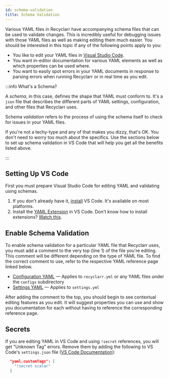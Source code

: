 ```yaml
---
id: schema-validation
title: Schema Validation
---
```


Various YAML files in Recyclarr have accompanying schema files that can be used to validate changes.
This is incredibly useful for debugging issues with those YAML files as well as making editing them
much easier. You should be interested in this topic if any of the following points apply to you:

- You like to edit your YAML files in [Visual Studio Code](https://code.visualstudio.com/).
- You want in-editor documentation for various YAML elements as well as which properties can be used
  where.
- You want to easily spot errors in your YAML documents in response to parsing errors when running
  Recyclarr or in real time as you edit.

:::info What's a Schema?

A *schema*, in this case, defines the shape that YAML must conform to. It's a `json` file that
describes the different parts of YAML settings, configuration, and other files that Recyclarr uses.

Schema *validation* refers to the process of using the schema itself to check for issues in your
YAML files.

If you're not a techy-type and any of that makes you dizzy, that's OK. You don't need to worry too
much about the specifics. Use the sections below to set up schema validation in VS Code that will
help you get all the benefits listed above.

:::

## Setting Up VS Code

First you must prepare Visual Studio Code for editing YAML and validating using schemas.

1. If you don't already have it, [install][vs-code-setup] VS Code. It's available on most platforms.
1. Install the [YAML Extension][yaml] in VS Code. Don't know how to install extensions? [Watch
   this][vs-code-ext-inst].

## Enable Schema Validation

To enable schema validation for a particular YAML file that Recyclarr uses, you must add a comment
to the very top (line 1) of the file you're editing. This comment will be different depending on the
type of YAML file. To find the correct comment to use, refer to the respective YAML reference page
linked below.

- [Configuration YAML] &mdash; Applies to `recyclarr.yml` or any YAML files under the `configs`
  subdirectory
- [Settings YAML] &mdash; Applies to `settings.yml`

After adding the comment to the top, you should begin to see contextual editing features as you
edit. It will suggest properties you can use and show you documentation for each without having to
reference the corresponding reference page.

## Secrets

If you are editing YAML in VS Code and using `!secret` references, you will get "Unknown Tag"
errors. Remove them by adding the following to VS Code's `settings.json` file ([VS Code
Documentation][vs-code-settings]):

```json
  "yaml.customTags": [
    "!secret scalar"
  ]
```

[vs-code-settings]: https://code.visualstudio.com/docs/getstarted/settings
[vs-code-setup]: https://code.visualstudio.com/docs/setup/setup-overview
[vs-code-ext-inst]: https://code.visualstudio.com/learn/get-started/extensions
[yaml]: https://marketplace.visualstudio.com/items?itemName=redhat.vscode-yaml
[Configuration YAML]: /reference/config-yml-reference.md#schema
[Settings YAML]: /reference/settings-reference.md#schema
